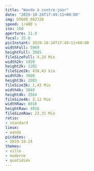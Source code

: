 ```yaml
---
title: "Wando à contre-jour"
date: "2019-10-24T17:49:11+08:00"
img: D5600_002728
speed: 1/400 s
iso: 160
aperture: 11.0
focal: 35.0
picInstant: 2019-10-24T17:49:11+08:00
widthFull: 5969
heightFull: 3985
fileSizeFull: 4,24 Mio
width2k: 1920
height2k: 1282
fileSize2k: 438,43 kio
width3k: 3000
height3k: 2003
fileSize3k: 1,43 Mio
width4k: 3840
height4k: 2564
fileSize4k: 2,12 Mio
widthRaw: 6016
heightRaw: 4016
fileSizeRaw: 23,31 Mio
ratio:
- standard
lieux:
- wando
picdates:
- 2019-10-24
themes:
- ville
- moderne
- quotidien
---
```


